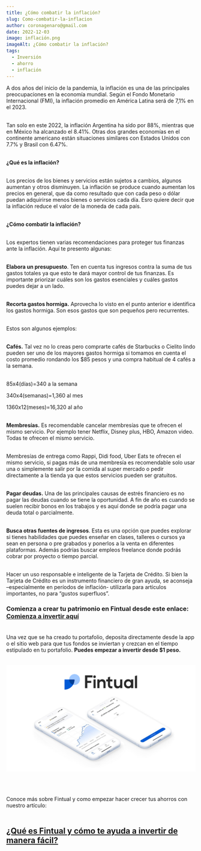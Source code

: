 ```yaml
---
title: ¿Cómo combatir la inflación?
slug: Como-combatir-la-inflacion
author: coronagenaro@gmail.com
date: 2022-12-03
image: inflación.png
imageAlt: ¿Cómo combatir la inflación?
tags:
  - Inversión
  - ahorro
  - inflación
---
```

A﻿ dos años del inicio de la pandemia, la inflación es una de las principales preocupaciones en la economía mundial. Según el Fondo Monetario Internacional (FMI), la inflación promedio en América Latina será de 7,1% en el 2023.<br/><br/>

T﻿an solo en este 2022, la inflación Argentina ha sido por 88%, mientras que en México ha alcanzado el 8.41%. Otras dos grandes economías en el continente americano están situaciones similares con Estados Unidos con 7.7% y Brasil con 6.47%.<br/><br/>

**¿﻿Qué es la inflación?**<br/><br/>

L﻿os precios de los bienes y servicios están sujetos a cambios, algunos aumentan y otros disminuyen. La inflación se produce cuando aumentan los precios en general, que da como resultado que con cada peso o dólar puedan adquirirse menos bienes o servicios cada día. Esro quiere decir que la inflación reduce el valor de la moneda de cada país.<br/><br/>

**¿Cómo combatir la inflación?**<br/><br/>

L﻿os expertos tienen varias recomendaciones para proteger tus finanzas ante la inflación. Aquí te presento algunas:<br/><br/>

**E﻿labora un presupuesto**. Ten en cuenta tus ingresos contra la suma de tus gastos totales ya que esto te dará mayor control de tus finanzas. Es importante priorizar cuáles son los gastos esenciales y cuáles  gastos puedes dejar a un lado.<br/><br/>

**R﻿ecorta gastos hormiga.** Aprovecha lo visto en el punto anterior e identifica los gastos hormiga. Son esos gastos que son pequeños pero recurrentes. <br/><br/>

E﻿stos son algunos ejemplos:<br/><br/>

**Cafés.** Tal vez no lo creas pero comprarte cafés de Starbucks o Cielito lindo pueden ser uno de los mayores gastos hormiga si tomamos en cuenta el costo promedio rondando los $85 pesos y una compra habitual de 4 cafés a la semana. <br/><br/>

85x4(días)=340 a la semana

340x4(semanas)=1,360 al mes

1360x12(meses)=16,320 al año<br/><br/>

**Membresías.** Es recomendable cancelar membresías que te ofrecen el mismo servicio. Por ejemplo tener Netflix, Disney plus, HBO, Amazon video. Todas te ofrecen el mismo servicio.<br/><br/>

M﻿embresías de entrega como Rappi, Didi food, Uber Eats te ofrecen el mismo servicio, si pagas más de una membresía es recomendable solo usar una o simplemente salir por la comida al super mercado o pedir directamente a la tienda ya que estos servicios pueden ser gratuitos.<br/><br/>

**P﻿agar deudas.** Una de las principales causas de estrés financiero es no pagar las deudas cuando se tiene la oportunidad. A fin de año es cuando se suelen recibir bonos en los trabajos y es aquí donde se podría pagar una deuda total o parcialmente. <br/><br/>

**Busca otras fuentes de ingresos**. Esta es una opción que puedes explorar si tienes habilidades que puedes enseñar en clases, talleres o cursos ya sean en persona o pre grabados y ponerlos a la venta en diferentes plataformas. Además podrías buscar empleos freelance donde podrás cobrar por proyecto o tiempo parcial.<br/><br/>



Hacer un uso responsable e inteligente de la Tarjeta de Crédito. Si bien la Tarjeta de Crédito es un instrumento financiero de gran ayuda, se aconseja –especialmente en períodos de inflación- utilizarla para artículos importantes, no para “gustos superfluos”.



### **C﻿omienza a crear tu patrimonio en Fintual desde este enlace: [Comienza a invertir aquí](https://fintual.mx/r/genaroc6)**<br/><br/>

U﻿na vez que se ha creado tu portafolio, deposita directamente desde la app o el sitio web para que tus fondos se inviertan y crezcan en el tiempo estipulado en tu portafolio. **P﻿uedes empezar a invertir desde $1 peso.**<br/><br/>

![](fintual.png)

<br/><br/>

C﻿onoce más sobre Fintual y como empezar hacer crecer tus ahorros con nuestro artículo: <br/><br/>

## **[¿Qué es Fintual y cómo te ayuda a invertir de manera fácil?](https://www.oasisfinanciero.mx/blog/2022-11-30/que-es-fintual-y-como-te-ayuda-a-invertir-de-manera-facil/)**

<!--EndFragment-->